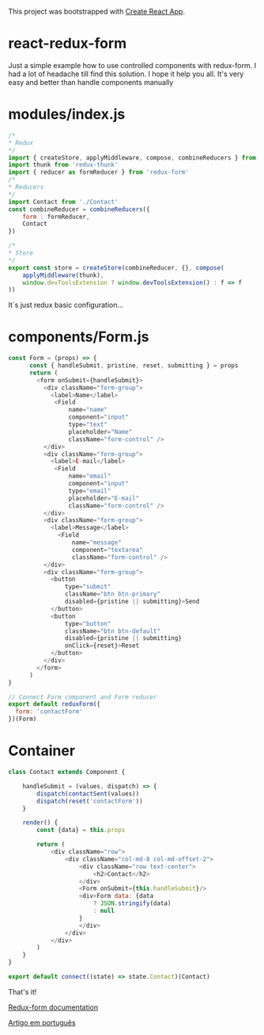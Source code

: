 This project was bootstrapped with [Create React App](https://github.com/facebookincubator/create-react-app).

# react-redux-form

Just a simple example how to use controlled components with redux-form.
I had a lot of headache till find this solution. I hope it help you all.
It's very easy and better than handle components manually

# modules/index.js
```javascript
/*
* Redux
*/
import { createStore, applyMiddleware, compose, combineReducers } from 'redux'
import thunk from 'redux-thunk'
import { reducer as formReducer } from 'redux-form'
/*
* Reducers
*/
import Contact from './Contact'
const combineReducer = combineReducers({
    form : formReducer,
    Contact
})

/*
* Store
*/
export const store = createStore(combineReducer, {}, compose(
    applyMiddleware(thunk),
    window.devToolsExtension ? window.devToolsExtension() : f => f
))
```
It´s just redux basic configuration...

# components/Form.js

```javascript
const Form = (props) => {
      const { handleSubmit, pristine, reset, submitting } = props
      return (
        <form onSubmit={handleSubmit}>
          <div className="form-group">
            <label>Name</label>
             <Field
                 name="name"
                 component="input"
                 type="text"
                 placeholder="Name"
                 className="form-control" />
          </div>
          <div className="form-group">
            <label>E-mail</label>
             <Field
                 name="email"
                 component="input"
                 type="email"
                 placeholder="E-mail"
                 className="form-control" />
          </div>
          <div className="form-group">
            <label>Message</label>
              <Field
                  name="message"
                  component="textarea"
                  className="form-control" />
          </div>
          <div className="form-group">
            <button
                type="submit"
                className="btn btn-primary"
                disabled={pristine || submitting}>Send
            </button>
            <button
                type="button"
                className="btn btn-default"
                disabled={pristine || submitting}
                onClick={reset}>Reset
            </button>
          </div>
        </form>
      )
}

// Connect Form component and Form reducer
export default reduxForm({
  form: 'contactForm'
})(Form)
```

# Container
```javascript
class Contact extends Component {

    handleSubmit = (values, dispatch) => {
        dispatch(contactSent(values))
        dispatch(reset('contactForm'))
    }

    render() {
        const {data} = this.props

        return (
            <div className="row">
                <div className="col-md-8 col-md-offset-2">
                    <div className="row text-center">
                        <h2>Contact</h2>
                    </div>
                    <Form onSubmit={this.handleSubmit}/>
                    <div>Form data: {data
                        ? JSON.stringify(data)
                        : null
                    }
                    </div>
                </div>
            </div>
        )
    }
}

export default connect((state) => state.Contact)(Contact)
```

That's it!

[Redux-form documentation](http://redux-form.com/)

[Artigo em português](https://medium.com/@arojunior/componentes-controlados-com-react-e-redux-form-e58df1581b62)
